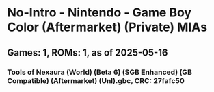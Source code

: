 # No-Intro - Nintendo - Game Boy Color (Aftermarket) (Private) MIAs
## Games: 1, ROMs: 1, as of 2025-05-16

### Tools of Nexaura (World) (Beta 6) (SGB Enhanced) (GB Compatible) (Aftermarket) (Unl).gbc, CRC: 27fafc50
